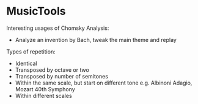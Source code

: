 # MusicTools

Interesting usages of Chomsky Analysis:
- Analyze an invention by Bach, tweak the main theme and replay

Types of repetition:
- Identical
- Transposed by octave or two
- Transposed by number of semitones
- Within the same scale, but start on different tone e.g. Albinoni Adagio, Mozart 40th Symphony
- Within different scales